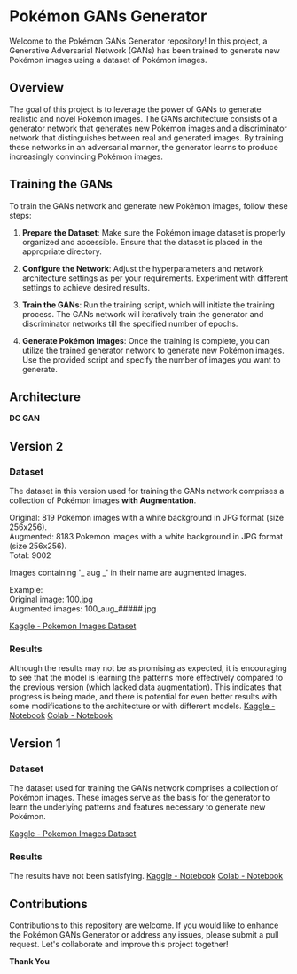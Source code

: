 # Pokémon GANs Generator

Welcome to the Pokémon GANs Generator repository! In this project, a Generative Adversarial Network (GANs) has been trained to generate new Pokémon images using a dataset of Pokémon images.

## Overview

The goal of this project is to leverage the power of GANs to generate realistic and novel Pokémon images. The GANs architecture consists of a generator network that generates new Pokémon images and a discriminator network that distinguishes between real and generated images. By training these networks in an adversarial manner, the generator learns to produce increasingly convincing Pokémon images.

## Training the GANs

To train the GANs network and generate new Pokémon images, follow these steps:

1. **Prepare the Dataset**: Make sure the Pokémon image dataset is properly organized and accessible. Ensure that the dataset is placed in the appropriate directory.

2. **Configure the Network**: Adjust the hyperparameters and network architecture settings as per your requirements. Experiment with different settings to achieve desired results.

3. **Train the GANs**: Run the training script, which will initiate the training process. The GANs network will iteratively train the generator and discriminator networks till the specified number of epochs.

4. **Generate Pokémon Images**: Once the training is complete, you can utilize the trained generator network to generate new Pokémon images. Use the provided script and specify the number of images you want to generate.

## Architecture
**DC GAN**

## Version 2
### Dataset

The dataset in this version used for training the GANs network comprises a collection of Pokémon images **with Augmentation**.  
  
Original: 819 Pokemon images with a white background in JPG format (size 256x256).  
Augmented: 8183 Pokemon images with a white background in JPG format (size 256x256).  
Total: 9002  
  
Images containing '_ aug _' in their name are augmented images.
  
Example:  
Original image: 100.jpg  
Augmented images: 100_aug_#####.jpg  
  
[Kaggle - Pokemon Images Dataset](https://www.kaggle.com/datasets/rajatvisitme/pokemon-image-dataset-v2)

### Results

Although the results may not be as promising as expected, it is encouraging to see that the model is learning the patterns more effectively compared to the previous version (which lacked data augmentation). This indicates that progress is being made, and there is potential for even better results with some modifications to the architecture or with different models.
[Kaggle - Notebook](https://www.kaggle.com/code/rajatvisitme/pokegan-v2)
[Colab - Notebook](https://github.com/rajatvisitme/PokeGAN/blob/main/PokeGAN_v2.ipynb)

## Version 1
### Dataset

The dataset used for training the GANs network comprises a collection of Pokémon images. These images serve as the basis for the generator to learn the underlying patterns and features necessary to generate new Pokémon.  
  
[Kaggle - Pokemon Images Dataset](https://www.kaggle.com/datasets/kvpratama/pokemon-images-dataset)

### Results

The results have not been satisfying.
[Kaggle - Notebook](https://www.kaggle.com/code/rajatvisitme/pokegan-1-0)
[Colab - Notebook](https://github.com/rajatvisitme/PokeGAN/blob/main/PokeGAN_1_dot_0.ipynb)

## Contributions

Contributions to this repository are welcome. If you would like to enhance the Pokémon GANs Generator or address any issues, please submit a pull request. Let's collaborate and improve this project together!
  
**Thank You**